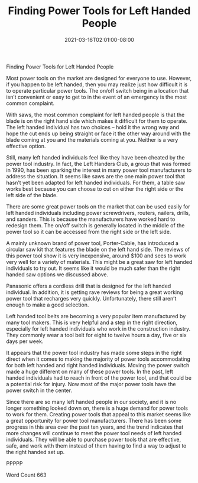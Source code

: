 ﻿---
title: "Finding Power Tools for Left Handed People"
date: 2021-03-16T02:01:00-08:00
description: "Power Tools txt Tips for Web Success"
featured_image: "/images/Power Tools txt.jpg"
tags: ["Power Tools txt"]
---

Finding Power Tools for Left Handed People

Most power tools on the market are designed for everyone to use. However, if you happen to be left handed, then you may realize just how difficult it is to operate particular power tools. The on/off switch being in a location that isn’t convenient or easy to get to in the event of an emergency is the most common complaint. 

With saws, the most common complaint for left handed people is that the blade is on the right hand side which makes it difficult for them to operate. The left handed individual has two choices – hold it the wrong way and hope the cut ends up being straight or face it the other way around with the blade coming at you and the materials coming at you. Neither is a very effective option. 

Still, many left handed individuals feel like they have been cheated by the power tool industry. In fact, the Left Handers Club, a group that was formed in 1990, has been sparking the interest in many power tool manufacturers to address the situation. It seems like saws are the one main power tool that hasn’t yet been adapted for left handed individuals. For them, a table saw works best because you can choose to cut on either the right side or the left side of the blade. 

There are some great power tools on the market that can be used easily for left handed individuals including power screwdrivers, routers, nailers, drills, and sanders. This is because the manufacturers have worked hard to redesign them. The on/off switch is generally located in the middle of the power tool so it can be accessed from the right side or the left side. 

A mainly unknown brand of power tool, Porter-Cable, has introduced a circular saw kit that features the blade on the left hand side. The reviews of this power tool show it is very inexpensive, around $100 and sees to work very well for a variety of materials. This might be a great saw for left handed individuals to try out. It seems like it would be much safer than the right handed saw options we discussed above. 

Panasonic offers a cordless drill that is designed for the left handed individual. In addition, it is getting rave reviews for being a great working power tool that recharges very quickly. Unfortunately, there still aren’t enough to make a good selection.

Left handed tool belts are becoming a very popular item manufactured by many tool makers. This is very helpful and a step in the right direction, especially for left handed individuals who work in the construction industry. They commonly wear a tool belt for eight to twelve hours a day, five or six days per week. 

It appears that the power tool industry has made some steps in the right direct when it comes to making the majority of power tools accommodating for both left handed and right handed individuals. Moving the power switch made a huge different on many of these power tools. In the past, left handed individuals had to reach in front of the power tool, and that could be a potential risk for injury. Now most of the major power tools have the power switch in the center. 

Since there are so many left handed people in our society, and it is no longer something looked down on, there is a huge demand for power tools to work for them. Creating power tools that appeal to this market seems like a great opportunity for power tool manufacturers. There has been some progress in this area over the past ten years, and the trend indicates that more changes will continue to meet the power tool needs of left handed individuals. They will be able to purchase power tools that are effective, safe, and work with them instead of them having to find a way to adjust to the right handed set up. 

PPPPP

Word Count 663


